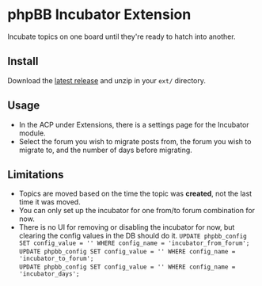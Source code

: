 phpBB Incubator Extension
=========================

Incubate topics on one board until they're ready to hatch into another.

Install
-------

Download the [latest release][latest-release] and unzip in your `ext/` directory.

[latest-release]: https://raw.githubusercontent.com/chloe-vee/incubator/refs/heads/main/releases/ra-incubator-0.1.1.zip

Usage
-----

* In the ACP under Extensions, there is a settings page for the Incubator module.
* Select the forum you wish to migrate posts from, the forum you wish to
  migrate to, and the number of days before migrating.

Limitations
-----------

* Topics are moved based on the time the topic was **created**, not the last
  time it was moved.
* You can only set up the incubator for one from/to forum combination for now.
* There is no UI for removing or disabling the incubator for now, but clearing
  the config values in the DB should do it.
  `UPDATE phpbb_config SET config_value = '' WHERE config_name = 'incubator_from_forum';` \
  `UPDATE phpbb_config SET config_value = '' WHERE config_name = 'incubator_to_forum';` \
  `UPDATE phpbb_config SET config_value = '' WHERE config_name = 'incubator_days';`
